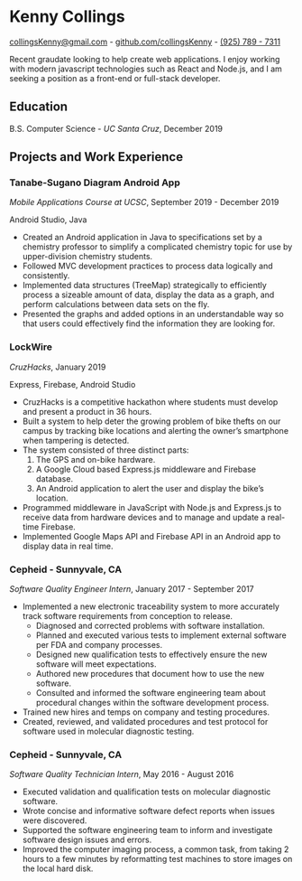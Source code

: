 # Kenny Collings

[collingsKenny@gmail.com](mailto:collingsKenny@gmail.com) - [github.com/collingsKenny](https://github.com/collingskenny) - [(925) 789 - 7311](tel:+1-925-789-7311)

Recent graudate looking to help create web applications. I enjoy working with modern javascript technologies such as React and Node.js, and I am seeking a position as a front-end or full-stack developer.

## Education

B.S. Computer Science - _UC Santa Cruz_, December 2019

## Projects and Work Experience

### Tanabe-Sugano Diagram Android App

_Mobile Applications Course at UCSC_, September 2019 - December 2019

Android Studio, Java

- Created an Android application in Java to specifications set by a chemistry professor to simplify a complicated chemistry topic for use by upper-division chemistry students.
- Followed MVC development practices to process data logically and consistently.
- Implemented data structures (TreeMap) strategically to efficiently process a sizeable amount of data, display the data as a graph, and perform calculations between data sets on the fly.
- Presented the graphs and added options in an understandable way so that users could effectively find the information they are looking for.

### LockWire

_CruzHacks_, January 2019

Express, Firebase, Android Studio

- CruzHacks is a competitive hackathon where students must develop and present a product in 36 hours.
- Built a system to help deter the growing problem of bike thefts on our campus by tracking bike locations and alerting the owner’s smartphone when tampering is detected.
- The system consisted of three distinct parts:
  1. The GPS and on-bike hardware.
  2. A Google Cloud based Express.js middleware and Firebase database.
  3. An Android application to alert the user and display the bike’s location.
- Programmed middleware in JavaScript with Node.js and Express.js to receive data from hardware devices and to manage and update a real-time Firebase.
- Implemented Google Maps API and Firebase API in an Android app to display data in real time.

### Cepheid - Sunnyvale, CA

_Software Quality Engineer Intern_, January 2017 - September 2017

- Implemented a new electronic traceability system to more accurately track software requirements from conception to release.
  - Diagnosed and corrected problems with software installation.
  - Planned and executed various tests to implement external software per FDA and company processes.
  - Designed new qualification tests to effectively ensure the new software will meet expectations.
  - Authored new procedures that document how to use the new software.
  - Consulted and informed the software engineering team about procedural changes within the software development process.
- Trained new hires and temps on company and testing procedures.
- Created, reviewed, and validated procedures and test protocol for software used in molecular diagnostic testing.

### Cepheid - Sunnyvale, CA

_Software Quality Technician Intern_, May 2016 - August 2016

- Executed validation and qualification tests on molecular diagnostic software.
- Wrote concise and informative software defect reports when issues were discovered.
- Supported the software engineering team to inform and investigate software design issues and errors.
- Improved the computer imaging process, a common task, from taking 2 hours to a few minutes by reformatting test machines to store images on the local hard disk.
